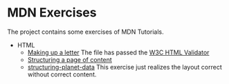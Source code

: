 # MDN Exercises

The project contains some exercises of MDN Tutorials.

- HTML
  - [Making up a letter](https://developer.mozilla.org/zh-CN/docs/Learn/HTML/Introduction_to_HTML/Marking_up_a_letter)
    The file has passed the [W3C HTML Validator](https://validator.w3.org/)
  - [Structuring a page of content](https://developer.mozilla.org/zh-CN/docs/Learn/HTML/Introduction_to_HTML/Structuring_a_page_of_content)
  - [structuring-planet-data](https://developer.mozilla.org/zh-CN/docs/Learn/HTML/Tables/Structuring_planet_data)
    This exercise just realizes the layout correct without correct content.

